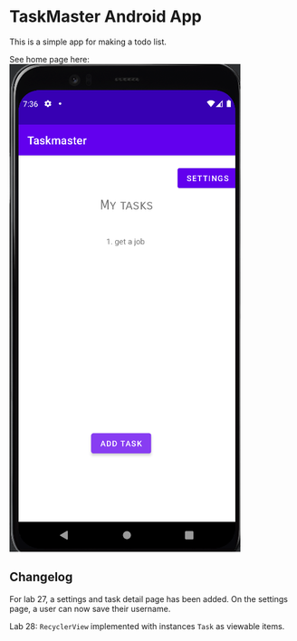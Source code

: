 # TaskMaster Android App

This is a simple app for making a todo list.

See home page here: ![Home page](../screenshots/home-page-lab-29.png)

## Changelog

For lab 27, a settings and task detail page has been added. On the settings page, a user can now save their username.

Lab 28: `RecyclerView` implemented with instances `Task` as viewable items. 